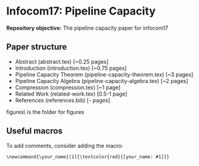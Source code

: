 # Infocom17: Pipeline Capacity
**Repository objective:** The pipeline capacity paper for infocom17

## Paper structure
- Abstract (abstract.tex) [~0.25 pages]
- Introduction (introduction.tex) [~0.75 pages]
- Pipeline Capacity Theorem (pipeline-capacity-theorem.tex) [~3 pages]
- Pipeline Capacity Algebra (pipeline-capacity-algebra.tex) [~2 pages]
- Compression (compression.tex) [~1 page]
- Related Work (related-work.tex) [0.5-1 page]
- References (references.bib) [- pages]

figures\ is the folder for figures

## Useful macros
To add comments, consider adding the macro:
```
\newcommand{\your_name}[1]{\textcolor{red}{[your_name: #1]}}
```
